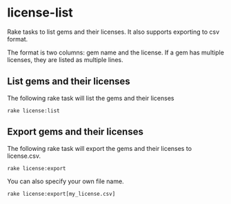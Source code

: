 license-list
============

Rake tasks to list gems and their licenses. It also supports exporting to csv format.

The format is two columns: gem name and the license. If a gem has multiple licenses, they are listed as multiple lines.

List gems and their licenses
----------------------------

The following rake task will list the gems and their licenses

    rake license:list

Export gems and their licenses
------------------------------

The following rake task will export the gems and their licenses to license.csv.

    rake license:export

You can also specify your own file name.

    rake license:export[my_license.csv]
